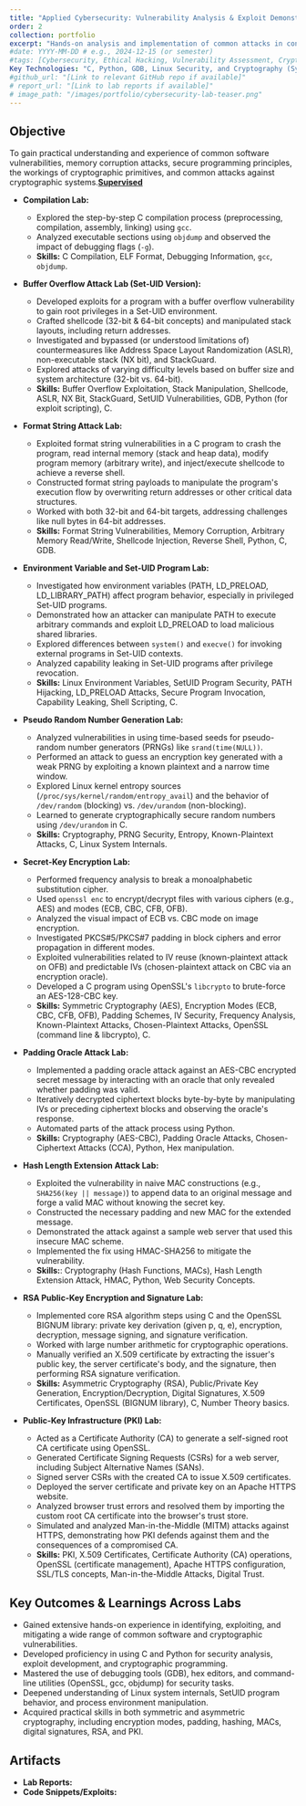 ```yaml
---
title: "Applied Cybersecurity: Vulnerability Analysis & Exploit Demonstrations"
order: 2
collection: portfolio
excerpt: "Hands-on analysis and implementation of common attacks in controled enviroments, covering compilation process, buffer overflows, format string attacks, SetUID, environment variable exploits, secure random number generation, secret/public-key encryption (RSA, PKI), padding oracle attacks, and hash length extension attacks"
#date: YYYY-MM-DD # e.g., 2024-12-15 (or semester)
#tags: [Cybersecurity, Ethical Hacking, Vulnerability Assessment, Cryptography, C, Python, Linux Security, Buffer Overflow, Format String, SetUID, RSA, PKI]
Key Technologies: "C, Python, GDB, Linux Security, and Cryptography (Symmetric/Asymmetric, RSA, PKI, Hashes)"
#github_url: "[Link to relevant GitHub repo if available]"
# report_url: "[Link to lab reports if available]"
# image_path: "/images/portfolio/cybersecurity-lab-teaser.png"
---
```

## Objective
To gain practical understanding and experience of common software vulnerabilities, memory corruption attacks, secure programming principles, the workings of cryptographic primitives, and common attacks against cryptographic systems.[**Supervised**](https://www.linkedin.com/in/changlaidu/)
* **Compilation Lab:**
   * Explored the step-by-step C compilation process (preprocessing, compilation, assembly, linking) using `gcc`.
   * Analyzed executable sections using `objdump` and observed the impact of debugging flags (`-g`).
   * **Skills:** C Compilation, ELF Format, Debugging Information, `gcc`, `objdump`.

* **Buffer Overflow Attack Lab (Set-UID Version):**
   * Developed exploits for a program with a buffer overflow vulnerability to gain root privileges in a Set-UID environment.
   * Crafted shellcode (32-bit & 64-bit concepts) and manipulated stack layouts, including return addresses.
   * Investigated and bypassed (or understood limitations of) countermeasures like Address Space Layout Randomization (ASLR), non-executable stack (NX bit), and StackGuard.
   * Explored attacks of varying difficulty levels based on buffer size and system architecture (32-bit vs. 64-bit).
   * **Skills:** Buffer Overflow Exploitation, Stack Manipulation, Shellcode, ASLR, NX Bit, StackGuard, SetUID Vulnerabilities, GDB, Python (for exploit scripting), C.

* **Format String Attack Lab:**
  * Exploited format string vulnerabilities in a C program to crash the program, read internal memory (stack and heap data), modify program memory (arbitrary write), and inject/execute shellcode to achieve a reverse shell.
  * Constructed format string payloads to manipulate the program's execution flow by overwriting return addresses or other critical data structures.
  * Worked with both 32-bit and 64-bit targets, addressing challenges like null bytes in 64-bit addresses.
  * **Skills:** Format String Vulnerabilities, Memory Corruption, Arbitrary Memory Read/Write, Shellcode Injection, Reverse Shell, Python, C, GDB.

* **Environment Variable and Set-UID Program Lab:**
  * Investigated how environment variables (PATH, LD_PRELOAD, LD_LIBRARY_PATH) affect program behavior, especially in privileged Set-UID programs.
  * Demonstrated how an attacker can manipulate PATH to execute arbitrary commands and exploit LD_PRELOAD to load malicious shared libraries.
  * Explored differences between `system()` and `execve()` for invoking external programs in Set-UID contexts.
  * Analyzed capability leaking in Set-UID programs after privilege revocation.
  * **Skills:** Linux Environment Variables, SetUID Program Security, PATH Hijacking, LD_PRELOAD Attacks, Secure Program Invocation, Capability Leaking, Shell Scripting, C.

* **Pseudo Random Number Generation Lab:**
  * Analyzed vulnerabilities in using time-based seeds for pseudo-random number generators (PRNGs) like `srand(time(NULL))`.
  * Performed an attack to guess an encryption key generated with a weak PRNG by exploiting a known plaintext and a narrow time window.
  * Explored Linux kernel entropy sources (`/proc/sys/kernel/random/entropy_avail`) and the behavior of `/dev/random` (blocking) vs. `/dev/urandom` (non-blocking).
  * Learned to generate cryptographically secure random numbers using `/dev/urandom` in C.
  * **Skills:** Cryptography, PRNG Security, Entropy, Known-Plaintext Attacks, C, Linux System Internals.

* **Secret-Key Encryption Lab:**
  * Performed frequency analysis to break a monoalphabetic substitution cipher.
  * Used `openssl enc` to encrypt/decrypt files with various ciphers (e.g., AES) and modes (ECB, CBC, CFB, OFB).
  * Analyzed the visual impact of ECB vs. CBC mode on image encryption.
  * Investigated PKCS#5/PKCS#7 padding in block ciphers and error propagation in different modes.
  * Exploited vulnerabilities related to IV reuse (known-plaintext attack on OFB) and predictable IVs (chosen-plaintext attack on CBC via an encryption oracle).
  * Developed a C program using OpenSSL's `libcrypto` to brute-force an AES-128-CBC key.
  * **Skills:** Symmetric Cryptography (AES), Encryption Modes (ECB, CBC, CFB, OFB), Padding Schemes, IV Security, Frequency Analysis, Known-Plaintext Attacks, Chosen-Plaintext Attacks, OpenSSL (command line & libcrypto), C.

* **Padding Oracle Attack Lab:**
  * Implemented a padding oracle attack against an AES-CBC encrypted secret message by interacting with an oracle that only revealed whether padding was valid.
  * Iteratively decrypted ciphertext blocks byte-by-byte by manipulating IVs or preceding ciphertext blocks and observing the oracle's response.
  * Automated parts of the attack process using Python.
  * **Skills:** Cryptography (AES-CBC), Padding Oracle Attacks, Chosen-Ciphertext Attacks (CCA), Python, Hex manipulation.

* **Hash Length Extension Attack Lab:**
  * Exploited the vulnerability in naive MAC constructions (e.g., `SHA256(key || message)`) to append data to an original message and forge a valid MAC without knowing the secret key.
  * Constructed the necessary padding and new MAC for the extended message.
  * Demonstrated the attack against a sample web server that used this insecure MAC scheme.
  * Implemented the fix using HMAC-SHA256 to mitigate the vulnerability.
  * **Skills:**: Cryptography (Hash Functions, MACs), Hash Length Extension Attack, HMAC, Python, Web Security Concepts.

* **RSA Public-Key Encryption and Signature Lab:**
  * Implemented core RSA algorithm steps using C and the OpenSSL BIGNUM library: private key derivation (given p, q, e), encryption, decryption, message signing, and signature verification.
  * Worked with large number arithmetic for cryptographic operations.
  * Manually verified an X.509 certificate by extracting the issuer's public key, the server certificate's body, and the signature, then performing RSA signature verification.
  * **Skills:** Asymmetric Cryptography (RSA), Public/Private Key Generation, Encryption/Decryption, Digital Signatures, X.509 Certificates, OpenSSL (BIGNUM library), C, Number Theory basics.

* **Public-Key Infrastructure (PKI) Lab:**
  * Acted as a Certificate Authority (CA) to generate a self-signed root CA certificate using OpenSSL.
  * Generated Certificate Signing Requests (CSRs) for a web server, including Subject Alternative Names (SANs).
  * Signed server CSRs with the created CA to issue X.509 certificates.
  * Deployed the server certificate and private key on an Apache HTTPS website.
  * Analyzed browser trust errors and resolved them by importing the custom root CA certificate into the browser's trust store.
  * Simulated and analyzed Man-in-the-Middle (MITM) attacks against HTTPS, demonstrating how PKI defends against them and the consequences of a compromised CA.
  * **Skills:** PKI, X.509 Certificates, Certificate Authority (CA) operations, OpenSSL (certificate management), Apache HTTPS configuration, SSL/TLS concepts, Man-in-the-Middle Attacks, Digital Trust.

## Key Outcomes & Learnings Across Labs
 * Gained extensive hands-on experience in identifying, exploiting, and mitigating a wide range of common software and cryptographic vulnerabilities.
 * Developed proficiency in using C and Python for security analysis, exploit development, and cryptographic programming.
 * Mastered the use of debugging tools (GDB), hex editors, and command-line utilities (OpenSSL, gcc, objdump) for security tasks.
 * Deepened understanding of Linux system internals, SetUID program behavior, and process environment manipulation.
 * Acquired practical skills in both symmetric and asymmetric cryptography, including encryption modes, padding, hashing, MACs, digital signatures, RSA, and PKI.

## Artifacts
* **Lab Reports:**  
* **Code Snippets/Exploits:**  

